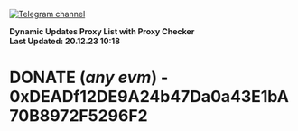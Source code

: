[![Telegram channel](https://img.shields.io/endpoint?url=https://runkit.io/damiankrawczyk/telegram-badge/branches/master?url=https://t.me/n4z4v0d)](https://t.me/n4z4v0d) 

**Dynamic Updates Proxy List with Proxy Checker**  
**Last Updated: 20.12.23 10:18**

# DONATE (_any evm_) - 0xDEADf12DE9A24b47Da0a43E1bA70B8972F5296F2
